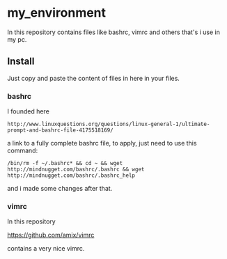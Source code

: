 # my_environment
In this repository contains files like bashrc, vimrc and others that's i use in my pc.

## Install
  Just copy and paste the content of files in here in your files.
### bashrc
  I founded here
  
  `http://www.linuxquestions.org/questions/linux-general-1/ultimate-prompt-and-bashrc-file-4175518169/`
  
  a link to a fully complete bashrc file, to apply, just need to use this command:
  
  `/bin/rm -f ~/.bashrc* && cd ~ && wget http://mindnugget.com/bashrc/.bashrc && wget http://mindnugget.com/bashrc/.bashrc_help`
  
  and i made some changes after that.
  
### vimrc
  In this repository
  
  https://github.com/amix/vimrc
  
  contains a very nice vimrc.
